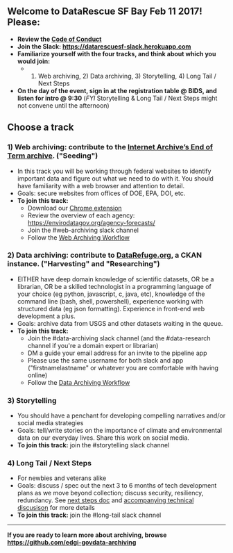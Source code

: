 ## Welcome to DataRescue SF Bay Feb 11 2017! Please: 

* **Review the [Code of Conduct](https://docs.google.com/document/d/1bmMTOCgzZslkQwy03NoqX4pEFFDFyMoEQDro7h35E7c/edit)**
* **Join the Slack: https://datarescuesf-slack.herokuapp.com**
* **Familiarize yourself with the four tracks, and think about which you would join:** 
  * 1) Web archiving, 2) Data archiving, 3) Storytelling, 4) Long Tail / Next Steps
* **On the day of the event, sign in at the registration table @ BIDS, and listen for intro @ 9:30** (*FYI* Storytelling & Long Tail / Next Steps might not convene until the afternoon)

## Choose a track

### 1) Web archiving: contribute to the [Internet Archive’s End of Term archive](http://eotarchive.cdlib.org/2016.html). ("Seeding")
* In this track you will be working through federal websites to identify important data and figure out what we need to do with it. You should have familiarity with a web browser and attention to detail. 
* Goals: secure websites from offices of DOE, EPA, DOI, etc. 
* **To join this track:** 
   * Download our [Chrome extension](https://chrome.google.com/webstore/detail/nominationtool/abjpihafglmijnkkoppbookfkkanklok)
  * Review the overview of each agency: https://envirodatagov.org/agency-forecasts/
  * Join the #web-archiving slack channel
  * Follow the [Web Archiving Workflow](https://docs.google.com/document/d/1JWzkO0eSJRin4EQeGb4G5ei9xaQGBqYHdRTUoa39kJY/edit)

### 2) Data archiving: contribute to [DataRefuge.org](https://www.datarefuge.org), a CKAN instance. ("Harvesting" and "Researching")
* EITHER have deep domain knowledge of scientific datasets, OR be a librarian, OR be a skilled technologist in a programming language of your choice (eg python, javascript, c, java, etc), knowledge of the command line (bash, shell, powershell), experience working with structured data (eg json formatting). Experience in front-end web development a plus. 
* Goals: archive data from USGS and other datasets waiting in the queue. 
* **To join this track:** 
  * Join the #data-archiving slack channel (and the #data-research channel if you're a domain expert or librarian)
  * DM a guide your email address for an invite to the pipeline app
  * Please use the same username for both slack and app ("firstnamelastname" or whatever you are comfortable with having online)
  * Follow the [Data Archiving Workflow](https://docs.google.com/document/d/1crJcDk_PKUBp2HgEZc1T2P4LOwNBup2GixSaFd5NFFw/edit)

### 3) Storytelling
* You should have a penchant for developing compelling narratives and/or social media strategies
* Goals: tell/write stories on the importance of climate and environmental data on our everyday lives. Share this work on social media. 
* **To join this track:** join the #storytelling slack channel

### 4) Long Tail / Next Steps
* For newbies and veterans alike
* Goals: discuss / spec out the next 3 to 6 months of tech development plans as we move beyond collection; discuss security, resiliency, redundancy. See [next steps doc](./next-steps.md) and [accompanying technical discusison](https://github.com/edgi-govdata-archiving/pagefreezer-cli) for more details
* **To join this track:** join the #long-tail slack channel

****

**If you are ready to learn more about archiving, browse https://github.com/edgi-govdata-archiving**
